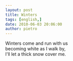 ```yaml
---
layout: post
title: Winters
tags: [english,]
date: 2010-06-03 20:06:00
author: pietro
---
```

Winters come and run with us<br/>becoming white as I walk by,<br/>I'll let a thick snow cover me.
